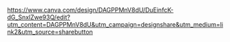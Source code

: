 https://www.canva.com/design/DAGPPMnV8dU/DuEinfcK-dG_SnxlZwe93Q/edit?utm_content=DAGPPMnV8dU&utm_campaign=designshare&utm_medium=link2&utm_source=sharebutton
<!---
Luiza013/Luiza013 is a ✨ special ✨ repository because its `README.md` (this file) appears on your GitHub profile.
You can click the Preview link to take a look at your changes.
--->
